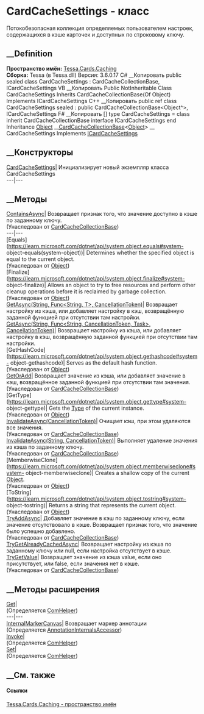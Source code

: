 # CardCacheSettings - класс
Потокобезопасная коллекция определяемых пользователем настроек, содержащихся в
кэше карточек и доступных по строковому ключу.
## __Definition
 **Пространство имён:** [Tessa.Cards.Caching](N_Tessa_Cards_Caching.htm)  
 **Сборка:** Tessa (в Tessa.dll) Версия: 3.6.0.17
C# __Копировать
     public sealed class CardCacheSettings : CardCacheCollectionBase<Object>, 
    	ICardCacheSettings
VB __Копировать
     Public NotInheritable Class CardCacheSettings
    	Inherits CardCacheCollectionBase(Of Object)
    	Implements ICardCacheSettings
C++ __Копировать
     public ref class CardCacheSettings sealed : public CardCacheCollectionBase<Object^>, 
    	ICardCacheSettings
F# __Копировать
     [<SealedAttribute>]
    type CardCacheSettings = 
        class
            inherit CardCacheCollectionBase<Object>
            interface ICardCacheSettings
        end
Inheritance
    [Object](https://learn.microsoft.com/dotnet/api/system.object) __[CardCacheCollectionBase](T_Tessa_Cards_Caching_CardCacheCollectionBase_1.htm)<[Object](https://learn.microsoft.com/dotnet/api/system.object)> __ CardCacheSettings
Implements
    [ICardCacheSettings](T_Tessa_Cards_Caching_ICardCacheSettings.htm)
##  __Конструкторы
[CardCacheSettings](M_Tessa_Cards_Caching_CardCacheSettings__ctor.htm)|
Инициализирует новый экземпляр класса CardCacheSettings  
---|---  
##  __Методы
[ContainsAsync](M_Tessa_Cards_Caching_CardCacheCollectionBase_1_ContainsAsync.htm)|
Возвращает признак того, что значение доступно в кэше по заданному ключу.  
(Унаследован от
[CardCacheCollectionBase<T>](T_Tessa_Cards_Caching_CardCacheCollectionBase_1.htm))  
---|---  
[Equals](https://learn.microsoft.com/dotnet/api/system.object.equals#system-
object-equals\(system-object\))| Determines whether the specified object is
equal to the current object.  
(Унаследован от
[Object](https://learn.microsoft.com/dotnet/api/system.object))  
[Finalize](https://learn.microsoft.com/dotnet/api/system.object.finalize#system-
object-finalize)| Allows an object to try to free resources and perform other
cleanup operations before it is reclaimed by garbage collection.  
(Унаследован от
[Object](https://learn.microsoft.com/dotnet/api/system.object))  
[GetAsync<T>(String, Func<String, T>,
CancellationToken)](M_Tessa_Cards_Caching_CardCacheSettings_GetAsync__1.htm)|
Возвращает настройку из кэша, или добавляет настройку в кэш, возвращённую
заданной функцией при отсутствии там настройки.  
[GetAsync<T>(String, Func<String, CancellationToken, Task<T>>,
CancellationToken)](M_Tessa_Cards_Caching_CardCacheSettings_GetAsync__1_1.htm)|
Возвращает настройку из кэша, или добавляет настройку в кэш, возвращённую
заданной функцией при отсутствии там настройки.  
[GetHashCode](https://learn.microsoft.com/dotnet/api/system.object.gethashcode#system-
object-gethashcode)| Serves as the default hash function.  
(Унаследован от
[Object](https://learn.microsoft.com/dotnet/api/system.object))  
[GetOrAdd](M_Tessa_Cards_Caching_CardCacheCollectionBase_1_GetOrAdd.htm)|
Возвращает значение из кэша, или добавляет значение в кэш, возвращённое
заданной функцией при отсутствии там значения.  
(Унаследован от
[CardCacheCollectionBase<T>](T_Tessa_Cards_Caching_CardCacheCollectionBase_1.htm))  
[GetType](https://learn.microsoft.com/dotnet/api/system.object.gettype#system-
object-gettype)| Gets the
[Type](https://learn.microsoft.com/dotnet/api/system.type) of the current
instance.  
(Унаследован от
[Object](https://learn.microsoft.com/dotnet/api/system.object))  
[InvalidateAsync(CancellationToken)](M_Tessa_Cards_Caching_CardCacheCollectionBase_1_InvalidateAsync_1.htm)|
Очищает кэш, при этом удаляются все значения.  
(Унаследован от
[CardCacheCollectionBase<T>](T_Tessa_Cards_Caching_CardCacheCollectionBase_1.htm))  
[InvalidateAsync(String,
CancellationToken)](M_Tessa_Cards_Caching_CardCacheCollectionBase_1_InvalidateAsync.htm)|
Выполняет удаление значения из кэша по заданному ключу.  
(Унаследован от
[CardCacheCollectionBase<T>](T_Tessa_Cards_Caching_CardCacheCollectionBase_1.htm))  
[MemberwiseClone](https://learn.microsoft.com/dotnet/api/system.object.memberwiseclone#system-
object-memberwiseclone)| Creates a shallow copy of the current
[Object](https://learn.microsoft.com/dotnet/api/system.object).  
(Унаследован от
[Object](https://learn.microsoft.com/dotnet/api/system.object))  
[ToString](https://learn.microsoft.com/dotnet/api/system.object.tostring#system-
object-tostring)| Returns a string that represents the current object.  
(Унаследован от
[Object](https://learn.microsoft.com/dotnet/api/system.object))  
[TryAddAsync](M_Tessa_Cards_Caching_CardCacheCollectionBase_1_TryAddAsync.htm)|
Добавляет значение в кэш по заданному ключу, если значение отсутствовало в
кэше. Возвращает признак того, что значение было успешно добавлено.  
(Унаследован от
[CardCacheCollectionBase<T>](T_Tessa_Cards_Caching_CardCacheCollectionBase_1.htm))  
[TryGetAlreadyCachedAsync<T>](M_Tessa_Cards_Caching_CardCacheSettings_TryGetAlreadyCachedAsync__1.htm)|
Возвращает настройку из кэша по заданному ключу или null, если настройка
отсутствует в кэше.  
[TryGetValue](M_Tessa_Cards_Caching_CardCacheCollectionBase_1_TryGetValue.htm)|
Возвращает значение из кэша value, если оно присутствует, или false, если
значения нет в кэше.  
(Унаследован от
[CardCacheCollectionBase<T>](T_Tessa_Cards_Caching_CardCacheCollectionBase_1.htm))  
##  __Методы расширения
[Get](M_Tessa_Extensions_Default_Client_EDS_ComHelper_Get.htm)|  
(Определяется
[ComHelper](T_Tessa_Extensions_Default_Client_EDS_ComHelper.htm))  
---|---  
[InternalMarkerCanvas](M_Tessa_UI_Views_Charting_Annotations_AnnotationInternalsAccessor_InternalMarkerCanvas.htm)|
Возвращает маркер аннотации  
(Определяется
[AnnotationInternalsAccessor](T_Tessa_UI_Views_Charting_Annotations_AnnotationInternalsAccessor.htm))  
[Invoke](M_Tessa_Extensions_Default_Client_EDS_ComHelper_Invoke.htm)|  
(Определяется
[ComHelper](T_Tessa_Extensions_Default_Client_EDS_ComHelper.htm))  
[Set](M_Tessa_Extensions_Default_Client_EDS_ComHelper_Set.htm)|  
(Определяется
[ComHelper](T_Tessa_Extensions_Default_Client_EDS_ComHelper.htm))  
##  __См. также
#### Ссылки
[Tessa.Cards.Caching - пространство имён](N_Tessa_Cards_Caching.htm)
